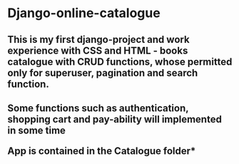 <h1>Django-online-catalogue</h1>

<h2>This is my first django-project and work experience with CSS and HTML - books catalogue with CRUD functions, whose permitted
only for superuser, pagination and search function.<h2>

Some functions such as authentication, shopping cart and pay-ability will implemented in some time

App is contained in the Catalogue folder*

